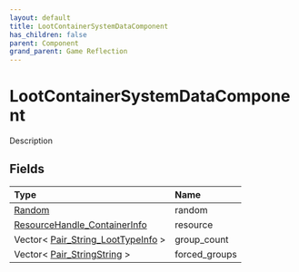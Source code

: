 ```yaml
---
layout: default
title: LootContainerSystemDataComponent
has_children: false
parent: Component
grand_parent: Game Reflection
---
```

# LootContainerSystemDataComponent
Description 

## Fields

| Type | Name |
|:-------------|:--------------|
| [Random](/docs/game-reflection/components/random) | random |
| [ResourceHandle_ContainerInfo](/docs/game-reflection/components/resource_handle__container_info) | resource |
| Vector< [Pair_String_LootTypeInfo](/docs/game-reflection/classes/pair__string__loot_type_info) > | group_count |
| Vector< [Pair_StringString](/docs/game-reflection/classes/pair__string_string) > | forced_groups |

